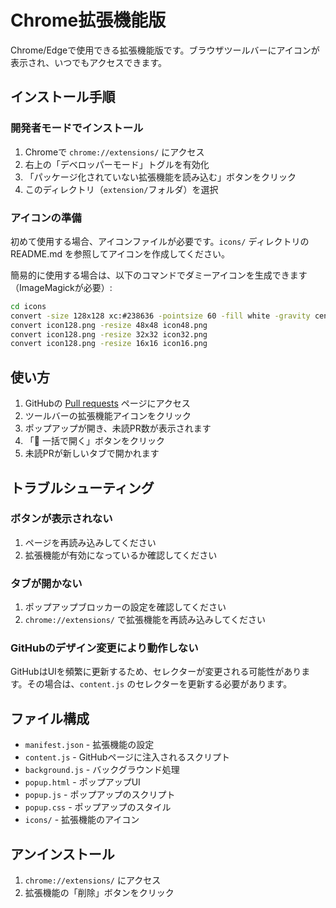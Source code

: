 # Chrome拡張機能版

Chrome/Edgeで使用できる拡張機能版です。ブラウザツールバーにアイコンが表示され、いつでもアクセスできます。

## インストール手順

### 開発者モードでインストール

1. Chromeで `chrome://extensions/` にアクセス
2. 右上の「デベロッパーモード」トグルを有効化
3. 「パッケージ化されていない拡張機能を読み込む」ボタンをクリック
4. このディレクトリ（`extension/`フォルダ）を選択

### アイコンの準備

初めて使用する場合、アイコンファイルが必要です。`icons/` ディレクトリの README.md を参照してアイコンを作成してください。

簡易的に使用する場合は、以下のコマンドでダミーアイコンを生成できます（ImageMagickが必要）:

```bash
cd icons
convert -size 128x128 xc:#238636 -pointsize 60 -fill white -gravity center -annotate +0+0 "PR" icon128.png
convert icon128.png -resize 48x48 icon48.png
convert icon128.png -resize 32x32 icon32.png
convert icon128.png -resize 16x16 icon16.png
```

## 使い方

1. GitHubの [Pull requests](https://github.com/pulls) ページにアクセス
2. ツールバーの拡張機能アイコンをクリック
3. ポップアップが開き、未読PR数が表示されます
4. 「🔗 一括で開く」ボタンをクリック
5. 未読PRが新しいタブで開かれます

## トラブルシューティング

### ボタンが表示されない

1. ページを再読み込みしてください
2. 拡張機能が有効になっているか確認してください

### タブが開かない

1. ポップアップブロッカーの設定を確認してください
2. `chrome://extensions/` で拡張機能を再読み込みしてください

### GitHubのデザイン変更により動作しない

GitHubはUIを頻繁に更新するため、セレクターが変更される可能性があります。その場合は、`content.js` のセレクターを更新する必要があります。

## ファイル構成

- `manifest.json` - 拡張機能の設定
- `content.js` - GitHubページに注入されるスクリプト
- `background.js` - バックグラウンド処理
- `popup.html` - ポップアップUI
- `popup.js` - ポップアップのスクリプト
- `popup.css` - ポップアップのスタイル
- `icons/` - 拡張機能のアイコン

## アンインストール

1. `chrome://extensions/` にアクセス
2. 拡張機能の「削除」ボタンをクリック
